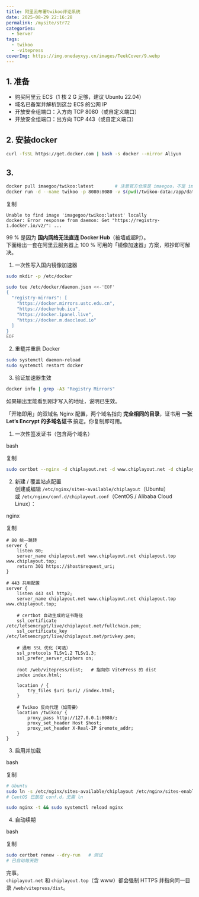 ```yaml
---
title: 阿里云布署twikoo评论系统
date: 2025-08-29 22:16:28
permalink: /mysite/str72
categories:
  - Server
tags:
  - twikoo
  - -vitepress
coverImg: https://img.onedayxyy.cn/images/TeekCover/9.webp
---
```



## 1. 准备
- 购买阿里云 ECS（1 核 2 G 足够，建议 Ubuntu 22.04）
- 域名已备案并解析到这台 ECS 的公网 IP
- 开放安全组端口：入方向 TCP 8080（或自定义端口）
- 开放安全组端口：出方向 TCP 443（或自定义端口）

## 2. 安装docker 
```sh
curl -fsSL https://get.docker.com | bash -s docker --mirror Aliyun
```

## 3.

```sh
docker pull imaegoo/twikoo:latest        # 注意官方仓库是 imaegoo，不是 imagegoo
docker run -d --name twikoo -p 8080:8080 -v $(pwd)/twikoo-data:/app/data imaegoo/twikoo:latest
```



复制

```
Unable to find image 'imagegoo/twikoo:latest' locally
docker: Error response from daemon: Get "https://registry-1.docker.io/v2/": ...
```

99 % 是因为 **国内网络无法直连 Docker Hub**（被墙或超时）。  
下面给出一套在阿里云服务器上 100 % 可用的「镜像加速器」方案，照抄即可解决。


1. 一次性写入国内镜像加速器

```bash
sudo mkdir -p /etc/docker

sudo tee /etc/docker/daemon.json <<-'EOF'
{
  "registry-mirrors": [
    "https://docker.mirrors.ustc.edu.cn",
    "https://dockerhub.icu",
    "https://docker.1panel.live",
    "https://docker.m.daocloud.io"
  ]
}
EOF
```


2. 重载并重启 Docker
    

```bash
sudo systemctl daemon-reload
sudo systemctl restart docker
```


3. 验证加速器生效

```bash
docker info | grep -A3 "Registry Mirrors"
```

如果输出里能看到刚才写入的地址，说明已生效。


「开箱即用」的双域名 Nginx 配置，两个域名指向 **完全相同的目录**，证书用 **一张 Let’s Encrypt 的多域名证书** 搞定。你复制即可用。

1. 一次性签发证书（包含两个域名）
    

bash

复制

```bash
sudo certbot --nginx -d chiplayout.net -d www.chiplayout.net -d chiplayout.top -d www.chiplayout.top
```

2. 新建 / 覆盖站点配置  
    创建或编辑 `/etc/nginx/sites-available/chiplayout`（Ubuntu）  
    或 `/etc/nginx/conf.d/chiplayout.conf`（CentOS / Alibaba Cloud Linux）：
    

nginx

复制

```nginx
# 80 统一跳转
server {
    listen 80;
    server_name chiplayout.net www.chiplayout.net chiplayout.top www.chiplayout.top;
    return 301 https://$host$request_uri;
}

# 443 共用配置
server {
    listen 443 ssl http2;
    server_name chiplayout.net www.chiplayout.net chiplayout.top www.chiplayout.top;

    # certbot 自动生成的证书路径
    ssl_certificate      /etc/letsencrypt/live/chiplayout.net/fullchain.pem;
    ssl_certificate_key  /etc/letsencrypt/live/chiplayout.net/privkey.pem;

    # 通用 SSL 优化（可选）
    ssl_protocols TLSv1.2 TLSv1.3;
    ssl_prefer_server_ciphers on;

    root /web/vitepress/dist;   # 指向你 VitePress 的 dist
    index index.html;

    location / {
        try_files $uri $uri/ /index.html;
    }

    # Twikoo 反向代理（如需要）
    location /twikoo/ {
        proxy_pass http://127.0.0.1:8080/;
        proxy_set_header Host $host;
        proxy_set_header X-Real-IP $remote_addr;
    }
}
```

3. 启用并加载
    

bash

复制

```bash
# Ubuntu
sudo ln -s /etc/nginx/sites-available/chiplayout /etc/nginx/sites-enabled/
# CentOS 已放在 conf.d，无需 ln

sudo nginx -t && sudo systemctl reload nginx
```

4. 自动续期
    

bash

复制

```bash
sudo certbot renew --dry-run   # 测试
# 已自动每天跑
```

完事。  
`chiplayout.net` 和 `chiplayout.top`（含 www）都会强制 HTTPS 并指向同一目录 `/web/vitepress/dist`。